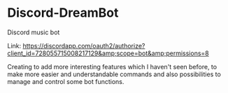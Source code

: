 # Discord-DreamBot
Discord music bot

Link: https://discordapp.com/oauth2/authorize?client_id=728055715008217129&amp;scope=bot&amp;permissions=8

Creating to add more interesting features which I haven't seen before, to make more easier and understandable commands and also possibilities to manage and control some bot functions.
